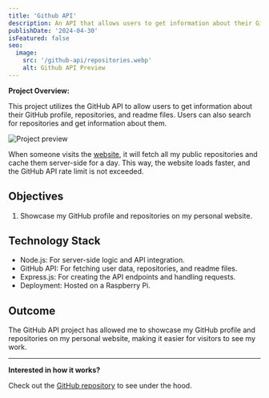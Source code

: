 ```yaml
---
title: 'Github API'
description: An API that allows users to get information about their GitHub profile, repositories, and readme files.
publishDate: '2024-04-30'
isFeatured: false
seo:
  image:
    src: '/github-api/repositories.webp'
    alt: Github API Preview
---
```


**Project Overview:**

This project utilizes the GitHub API to allow users to get information about their GitHub profile, repositories, and readme files. Users can also search for repositories and get information about them.

![Project preview](/github-api/repositories.webp)

When someone visits the [website](https://dev.justinjongstra.nl), it will fetch all my public repositories and cache them server-side for a day. This way, the website loads faster, and the GitHub API rate limit is not exceeded.

## Objectives

1. Showcase my GitHub profile and repositories on my personal website.


## Technology Stack

- Node.js: For server-side logic and API integration.
- GitHub API: For fetching user data, repositories, and readme files.
- Express.js: For creating the API endpoints and handling requests.
- Deployment: Hosted on a Raspberry Pi.

## Outcome

The GitHub API project has allowed me to showcase my GitHub profile and repositories on my personal website, making it easier for visitors to see my work.

---

**Interested in how it works?**

Check out the [GitHub repository](https://github.com/Justin0122/GitHub_API_NodeJS) to see under the hood.
